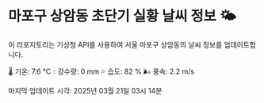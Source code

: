 
# 마포구 상암동 초단기 실황 날씨 정보 🌤️

이 리포지토리는 기상청 API를 사용하여 서울 마포구 상암동의 날씨 정보를 업데이트합니다. 

🌡️ 기온: 7.6 ℃
💧 강수량: 0 mm
💦 습도: 82 %
🌬️ 풍속: 2.2 m/s

마지막 업데이트 시각: 2025년 03월 21일 03시 14분    
